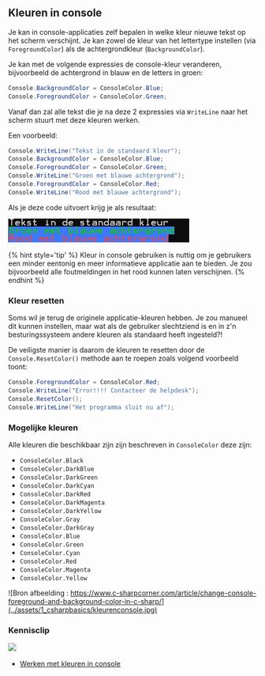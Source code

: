 ## Kleuren in console

Je kan in console-applicaties zelf bepalen in welke kleur nieuwe tekst op het scherm verschijnt. Je kan zowel de kleur van het lettertype instellen (via ``ForegroundColor``) als de achtergrondkleur (``BackgroundColor``).

Je kan met de volgende expressies de console-kleur veranderen, bijvoorbeeld de achtergrond in blauw en de letters in groen:

```csharp
Console.BackgroundColor = ConsoleColor.Blue;
Console.ForegroundColor = ConsoleColor.Green;
```

Vanaf dan zal alle tekst die je na deze 2 expressies via ``WriteLine`` naar het scherm stuurt met deze kleuren werken.

Een voorbeeld:

```csharp
Console.WriteLine("Tekst in de standaard kleur");
Console.BackgroundColor = ConsoleColor.Blue;
Console.ForegroundColor = ConsoleColor.Green;
Console.WriteLine("Groen met blauwe achtergrond");
Console.ForegroundColor = ConsoleColor.Red;
Console.WriteLine("Rood met blauwe achtergrond");
```

Als je deze code uitvoert krijg je als resultaat:

![Resultaat voorgaande code](../assets/0_intro/kleuren.PNG)

{% hint style='tip' %}
Kleur in console gebruiken is nuttig om je gebruikers een minder eentonig en meer informatieve applicatie aan te bieden. Je zou bijvoorbeeld alle foutmeldingen in het rood kunnen laten verschijnen.
{% endhint %}

### Kleur resetten

Soms wil je terug de originele applicatie-kleuren hebben. Je zou manueel dit kunnen instellen, maar wat als de gebruiker slechtziend is en in z'n besturingssysteem andere kleuren als standaard heeft ingesteld?!

De veiligste manier is daarom de kleuren te resetten door de ``Console.ResetColor()`` methode aan te roepen zoals volgend voorbeeld toont:

```csharp
Console.ForegroundColor = ConsoleColor.Red;
Console.WriteLine("Error!!!! Contacteer de helpdesk");
Console.ResetColor();
Console.WriteLine("Het programma sluit nu af");
```

### Mogelijke kleuren 

Alle kleuren die beschikbaar zijn zijn beschreven in ``ConsoleColor`` deze zijn:

* ``ConsoleColor.Black``
* ``ConsoleColor.DarkBlue``
* ``ConsoleColor.DarkGreen``
* ``ConsoleColor.DarkCyan``
* ``ConsoleColor.DarkRed``
* ``ConsoleColor.DarkMagenta``
* ``ConsoleColor.DarkYellow``
* ``ConsoleColor.Gray``
* ``ConsoleColor.DarkGray``
* ``ConsoleColor.Blue``
* ``ConsoleColor.Green``
* ``ConsoleColor.Cyan``
* ``ConsoleColor.Red``
* ``ConsoleColor.Magenta``
* ``ConsoleColor.Yellow``

![Bron afbeelding : https://www.c-sharpcorner.com/article/change-console-foreground-and-background-color-in-c-sharp/](../assets/1_csharpbasics/kleurenconsole.jpg)


### Kennisclip
![](../assets/infoclip.png)

* [Werken met kleuren in console](https://ap.cloud.panopto.eu/Panopto/Pages/Viewer.aspx?id=a0446be7-b8f2-4ce7-ba76-abe30094107e)